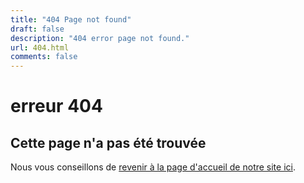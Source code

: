 ```yaml
---
title: "404 Page not found"
draft: false
description: "404 error page not found."
url: 404.html
comments: false
---
```


# erreur 404 

## Cette page n'a pas été trouvée

Nous vous conseillons de [revenir à la page d'accueil de notre site ici](/).